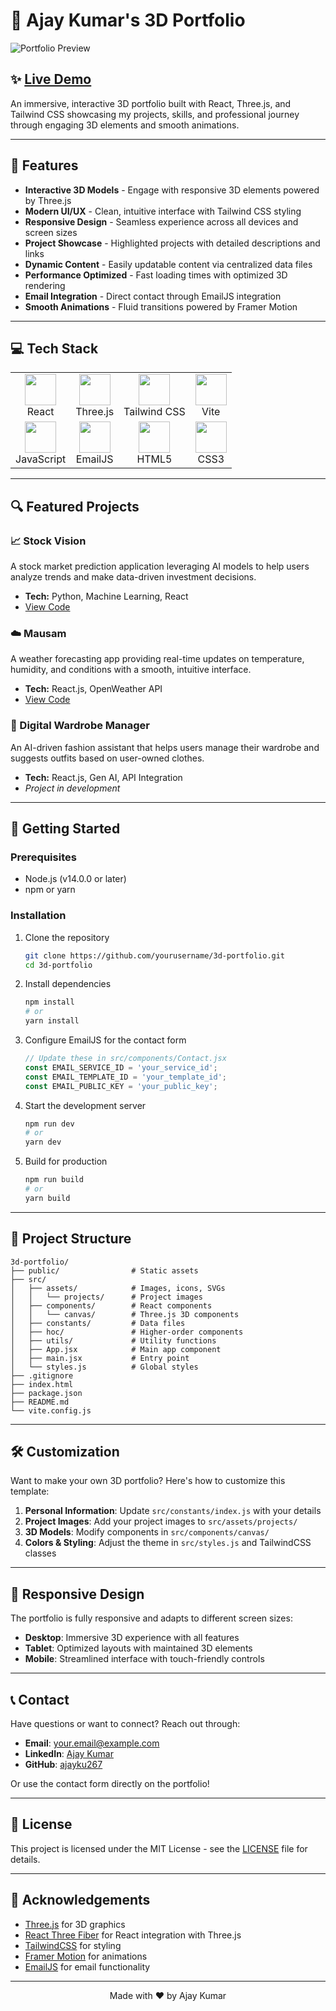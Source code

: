 # 🚀 Ajay Kumar's 3D Portfolio

![Portfolio Preview](preview.png)

## ✨ [Live Demo](https://your-portfolio-url.com)

An immersive, interactive 3D portfolio built with React, Three.js, and Tailwind CSS showcasing my projects, skills, and professional journey through engaging 3D elements and smooth animations.

---

## 🌟 Features

- **Interactive 3D Models** - Engage with responsive 3D elements powered by Three.js
- **Modern UI/UX** - Clean, intuitive interface with Tailwind CSS styling
- **Responsive Design** - Seamless experience across all devices and screen sizes
- **Project Showcase** - Highlighted projects with detailed descriptions and links
- **Dynamic Content** - Easily updatable content via centralized data files
- **Performance Optimized** - Fast loading times with optimized 3D rendering
- **Email Integration** - Direct contact through EmailJS integration
- **Smooth Animations** - Fluid transitions powered by Framer Motion

---

## 💻 Tech Stack

<table>
  <tr>
    <td align="center"><img src="https://cdn.jsdelivr.net/gh/devicons/devicon/icons/react/react-original.svg" width="50" height="50"/><br />React</td>
    <td align="center"><img src="https://cdn.jsdelivr.net/gh/devicons/devicon/icons/threejs/threejs-original.svg" width="50" height="50"/><br />Three.js</td>
    <td align="center"><img src="https://cdn.jsdelivr.net/gh/devicons/devicon/icons/tailwindcss/tailwindcss-plain.svg" width="50" height="50"/><br />Tailwind CSS</td>
    <td align="center"><img src="https://vitejs.dev/logo.svg" width="50" height="50"/><br />Vite</td>
  </tr>
  <tr>
    <td align="center"><img src="https://cdn.jsdelivr.net/gh/devicons/devicon/icons/javascript/javascript-original.svg" width="50" height="50"/><br />JavaScript</td>
    <td align="center"><img src="https://www.emailjs.com/logo.png" width="50" height="50"/><br />EmailJS</td>
    <td align="center"><img src="https://cdn.jsdelivr.net/gh/devicons/devicon/icons/html5/html5-original.svg" width="50" height="50"/><br />HTML5</td>
    <td align="center"><img src="https://cdn.jsdelivr.net/gh/devicons/devicon/icons/css3/css3-original.svg" width="50" height="50"/><br />CSS3</td>
  </tr>
</table>

---

## 🔍 Featured Projects

### 📈 Stock Vision
A stock market prediction application leveraging AI models to help users analyze trends and make data-driven investment decisions.
- **Tech:** Python, Machine Learning, React
- [View Code](https://github.com/ajayku267/Stock.vision)

### ☁️ Mausam
A weather forecasting app providing real-time updates on temperature, humidity, and conditions with a smooth, intuitive interface.
- **Tech:** React.js, OpenWeather API
- [View Code](https://github.com/ajayku267/Weather-Website)

### 👕 Digital Wardrobe Manager
An AI-driven fashion assistant that helps users manage their wardrobe and suggests outfits based on user-owned clothes.
- **Tech:** React.js, Gen AI, API Integration
- *Project in development*

---

## 🚀 Getting Started

### Prerequisites
- Node.js (v14.0.0 or later)
- npm or yarn

### Installation

1. Clone the repository
   ```bash
   git clone https://github.com/yourusername/3d-portfolio.git
   cd 3d-portfolio
   ```

2. Install dependencies
   ```bash
   npm install
   # or
   yarn install
   ```

3. Configure EmailJS for the contact form
   ```javascript
   // Update these in src/components/Contact.jsx
   const EMAIL_SERVICE_ID = 'your_service_id';
   const EMAIL_TEMPLATE_ID = 'your_template_id';
   const EMAIL_PUBLIC_KEY = 'your_public_key';
   ```

4. Start the development server
   ```bash
   npm run dev
   # or
   yarn dev
   ```

5. Build for production
   ```bash
   npm run build
   # or
   yarn build
   ```

---

## 📂 Project Structure

```
3d-portfolio/
├── public/                # Static assets
├── src/
│   ├── assets/            # Images, icons, SVGs
│   │   └── projects/      # Project images
│   ├── components/        # React components
│   │   └── canvas/        # Three.js 3D components
│   ├── constants/         # Data files
│   ├── hoc/               # Higher-order components
│   ├── utils/             # Utility functions
│   ├── App.jsx            # Main app component
│   ├── main.jsx           # Entry point
│   └── styles.js          # Global styles
├── .gitignore
├── index.html
├── package.json
├── README.md
└── vite.config.js
```

---

## 🛠️ Customization

Want to make your own 3D portfolio? Here's how to customize this template:

1. **Personal Information**: Update `src/constants/index.js` with your details
2. **Project Images**: Add your project images to `src/assets/projects/`
3. **3D Models**: Modify components in `src/components/canvas/`
4. **Colors & Styling**: Adjust the theme in `src/styles.js` and TailwindCSS classes

---

## 📱 Responsive Design

The portfolio is fully responsive and adapts to different screen sizes:
- **Desktop**: Immersive 3D experience with all features
- **Tablet**: Optimized layouts with maintained 3D elements
- **Mobile**: Streamlined interface with touch-friendly controls

---

## 📞 Contact

Have questions or want to connect? Reach out through:

- **Email**: your.email@example.com
- **LinkedIn**: [Ajay Kumar](https://linkedin.com/in/yourusername)
- **GitHub**: [ajayku267](https://github.com/ajayku267)

Or use the contact form directly on the portfolio!

---

## 📄 License

This project is licensed under the MIT License - see the [LICENSE](LICENSE) file for details.

---

## 🙏 Acknowledgements

- [Three.js](https://threejs.org/) for 3D graphics
- [React Three Fiber](https://github.com/pmndrs/react-three-fiber) for React integration with Three.js
- [TailwindCSS](https://tailwindcss.com/) for styling
- [Framer Motion](https://www.framer.com/motion/) for animations
- [EmailJS](https://www.emailjs.com/) for email functionality

---

<p align="center">
  Made with ❤️ by Ajay Kumar
</p>
